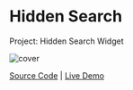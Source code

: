 # Hidden Search

Project: Hidden Search Widget

![cover](cover.png)

[Source Code](./README.md) | [Live Demo](https://gattuso.dev/js-projects/hidden-search/index)
